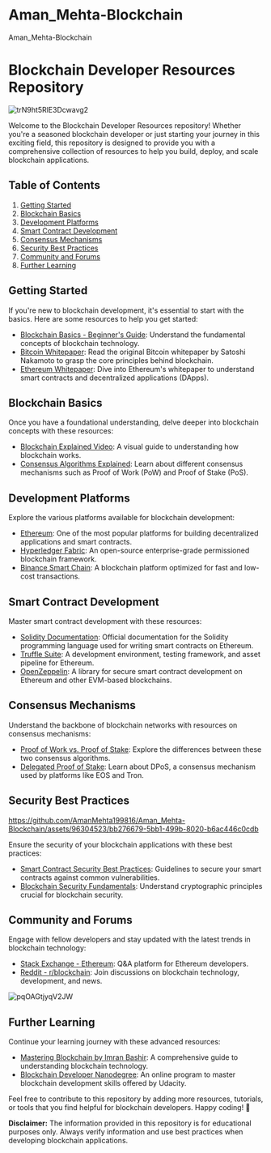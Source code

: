 # Aman_Mehta-Blockchain
Aman_Mehta-Blockchain
# Blockchain Developer Resources Repository
![trN9ht5RlE3Dcwavg2](https://github.com/AmanMehta199816/Aman_Mehta-Blockchain/assets/96304523/0c9548a6-0e85-4e97-a077-885d7dcf5948)

Welcome to the Blockchain Developer Resources repository! Whether you're a seasoned blockchain developer or just starting your journey in this exciting field, this repository is designed to provide you with a comprehensive collection of resources to help you build, deploy, and scale blockchain applications.

## Table of Contents

1. [Getting Started](#getting-started)
2. [Blockchain Basics](#blockchain-basics)
3. [Development Platforms](#development-platforms)
4. [Smart Contract Development](#smart-contract-development)
5. [Consensus Mechanisms](#consensus-mechanisms)
6. [Security Best Practices](#security-best-practices)
7. [Community and Forums](#community-and-forums)
8. [Further Learning](#further-learning)

## Getting Started

If you're new to blockchain development, it's essential to start with the basics. Here are some resources to help you get started:

- [Blockchain Basics - Beginner's Guide](https://www.ibm.com/topics/what-is-blockchain): Understand the fundamental concepts of blockchain technology.
- [Bitcoin Whitepaper](https://bitcoin.org/bitcoin.pdf): Read the original Bitcoin whitepaper by Satoshi Nakamoto to grasp the core principles behind blockchain.
- [Ethereum Whitepaper](https://ethereum.org/en/whitepaper/): Dive into Ethereum's whitepaper to understand smart contracts and decentralized applications (DApps).

## Blockchain Basics

Once you have a foundational understanding, delve deeper into blockchain concepts with these resources:

- [Blockchain Explained Video](https://www.youtube.com/watch?v=SSo_EIwHSd4): A visual guide to understanding how blockchain works.
- [Consensus Algorithms Explained](https://www.binance.vision/pt/blockchain/what-are-consensus-algorithms): Learn about different consensus mechanisms such as Proof of Work (PoW) and Proof of Stake (PoS).

## Development Platforms

Explore the various platforms available for blockchain development:

- [Ethereum](https://ethereum.org/): One of the most popular platforms for building decentralized applications and smart contracts.
- [Hyperledger Fabric](https://www.hyperledger.org/use/fabric): An open-source enterprise-grade permissioned blockchain framework.
- [Binance Smart Chain](https://www.binance.org/en/smartChain): A blockchain platform optimized for fast and low-cost transactions.

## Smart Contract Development

Master smart contract development with these resources:

- [Solidity Documentation](https://docs.soliditylang.org/): Official documentation for the Solidity programming language used for writing smart contracts on Ethereum.
- [Truffle Suite](https://www.trufflesuite.com/): A development environment, testing framework, and asset pipeline for Ethereum.
- [OpenZeppelin](https://docs.openzeppelin.com/contracts/4.x/): A library for secure smart contract development on Ethereum and other EVM-based blockchains.

## Consensus Mechanisms

Understand the backbone of blockchain networks with resources on consensus mechanisms:

- [Proof of Work vs. Proof of Stake](https://academy.binance.com/en/articles/proof-of-work-vs-proof-of-stake): Explore the differences between these two consensus algorithms.
- [Delegated Proof of Stake](https://www.investopedia.com/terms/d/delegated-proof-stake-dpos.asp): Learn about DPoS, a consensus mechanism used by platforms like EOS and Tron.

## Security Best Practices


https://github.com/AmanMehta199816/Aman_Mehta-Blockchain/assets/96304523/bb276679-5bb1-499b-8020-b6ac446c0cdb



Ensure the security of your blockchain applications with these best practices:

- [Smart Contract Security Best Practices](https://consensys.github.io/smart-contract-best-practices/): Guidelines to secure your smart contracts against common vulnerabilities.
- [Blockchain Security Fundamentals](https://cryptography.eecs.berkeley.edu/): Understand cryptographic principles crucial for blockchain security.

## Community and Forums

Engage with fellow developers and stay updated with the latest trends in blockchain technology:

- [Stack Exchange - Ethereum](https://ethereum.stackexchange.com/): Q&A platform for Ethereum developers.
- [Reddit - r/blockchain](https://www.reddit.com/r/blockchain/): Join discussions on blockchain technology, development, and news.

![pqOAGtjyqV2JW](https://github.com/AmanMehta199816/Aman_Mehta-Blockchain/assets/96304523/7d6bb420-3277-4f42-a842-bf4be32fdd75)

## Further Learning

Continue your learning journey with these advanced resources:

- [Mastering Blockchain by Imran Bashir](https://www.amazon.com/Mastering-Blockchain-Imran-Bashir-ebook/dp/B076DH2TV2): A comprehensive guide to understanding blockchain technology.
- [Blockchain Developer Nanodegree](https://www.udacity.com/course/blockchain-developer-nanodegree--nd1309): An online program to master blockchain development skills offered by Udacity.

Feel free to contribute to this repository by adding more resources, tutorials, or tools that you find helpful for blockchain developers. Happy coding! 🚀

**Disclaimer:** The information provided in this repository is for educational purposes only. Always verify information and use best practices when developing blockchain applications.

